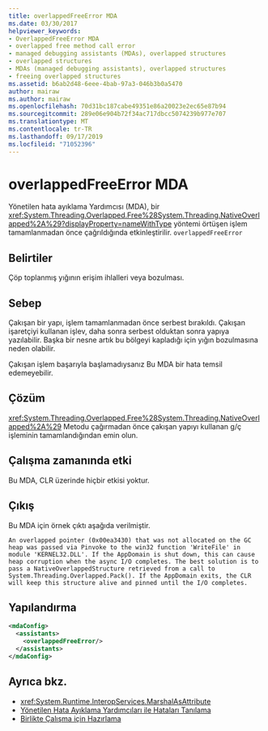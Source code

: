 ```yaml
---
title: overlappedFreeError MDA
ms.date: 03/30/2017
helpviewer_keywords:
- OverlappedFreeError MDA
- overlapped free method call error
- managed debugging assistants (MDAs), overlapped structures
- overlapped structures
- MDAs (managed debugging assistants), overlapped structures
- freeing overlapped structures
ms.assetid: b6ab2d48-6eee-4bab-97a3-046b3b0a5470
author: mairaw
ms.author: mairaw
ms.openlocfilehash: 70d31bc187cabe49351e86a20023e2ec65e87b94
ms.sourcegitcommit: 289e06e904b72f34ac717dbcc5074239b977e707
ms.translationtype: MT
ms.contentlocale: tr-TR
ms.lasthandoff: 09/17/2019
ms.locfileid: "71052396"
---
```

# <a name="overlappedfreeerror-mda"></a>overlappedFreeError MDA
Yönetilen hata ayıklama Yardımcısı (MDA), bir <xref:System.Threading.Overlapped.Free%28System.Threading.NativeOverlapped%2A%29?displayProperty=nameWithType> yöntemi örtüşen işlem tamamlanmadan önce çağrıldığında etkinleştirilir. `overlappedFreeError`  
  
## <a name="symptoms"></a>Belirtiler  
 Çöp toplanmış yığının erişim ihlalleri veya bozulması.  
  
## <a name="cause"></a>Sebep  
 Çakışan bir yapı, işlem tamamlanmadan önce serbest bırakıldı. Çakışan işaretçiyi kullanan işlev, daha sonra serbest olduktan sonra yapıya yazılabilir. Başka bir nesne artık bu bölgeyi kapladığı için yığın bozulmasına neden olabilir.  
  
 Çakışan işlem başarıyla başlamadıysanız Bu MDA bir hata temsil edemeyebilir.  
  
## <a name="resolution"></a>Çözüm  
 <xref:System.Threading.Overlapped.Free%28System.Threading.NativeOverlapped%2A%29> Metodu çağırmadan önce çakışan yapıyı kullanan g/ç işleminin tamamlandığından emin olun.  
  
## <a name="effect-on-the-runtime"></a>Çalışma zamanında etki  
 Bu MDA, CLR üzerinde hiçbir etkisi yoktur.  
  
## <a name="output"></a>Çıkış  
 Bu MDA için örnek çıktı aşağıda verilmiştir.  
  
 `An overlapped pointer (0x00ea3430) that was not allocated on the GC heap was passed via Pinvoke to the win32 function 'WriteFile' in module 'KERNEL32.DLL'. If the AppDomain is shut down, this can cause heap corruption when the async I/O completes. The best solution is to pass a NativeOverlappedStructure retrieved from a call to System.Threading.Overlapped.Pack(). If the AppDomain exits, the CLR will keep this structure alive and pinned until the I/O completes.`  
  
## <a name="configuration"></a>Yapılandırma  
  
```xml  
<mdaConfig>  
  <assistants>  
    <overlappedFreeError/>  
  </assistants>  
</mdaConfig>  
```  
  
## <a name="see-also"></a>Ayrıca bkz.

- <xref:System.Runtime.InteropServices.MarshalAsAttribute>
- [Yönetilen Hata Ayıklama Yardımcıları ile Hataları Tanılama](diagnosing-errors-with-managed-debugging-assistants.md)
- [Birlikte Çalışma için Hazırlama](../interop/interop-marshaling.md)

